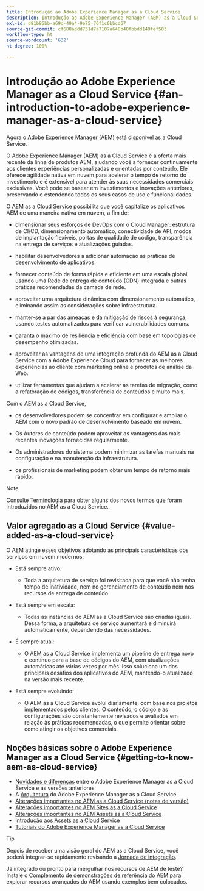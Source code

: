 ```yaml
---
title: Introdução ao Adobe Experience Manager as a Cloud Service
description: Introdução ao Adobe Experience Manager (AEM) as a Cloud Service.
exl-id: d81b85bb-a69d-49a4-9e75-76f1c6bbcd67
source-git-commit: cf688addd731d7a7107a648b40fbbdd149fef503
workflow-type: ht
source-wordcount: '632'
ht-degree: 100%

---
```


# Introdução ao Adobe Experience Manager as a Cloud Service {#an-introduction-to-adobe-experience-manager-as-a-cloud-service}

Agora o [Adobe Experience Manager](https://www.adobe.com/br/marketing/experience-manager.html) (AEM) está disponível as a Cloud Service.

O Adobe Experience Manager (AEM) as a Cloud Service é a oferta mais recente da linha de produtos AEM, ajudando você a fornecer continuamente aos clientes experiências personalizadas e orientadas por conteúdo. Ele oferece agilidade nativa em nuvem para acelerar o tempo de retorno do investimento e é extensível para atender às suas necessidades comerciais exclusivas. Você pode se basear em investimentos e inovações anteriores, preservando e estendendo todos os seus casos de uso e funcionalidades.

O AEM as a Cloud Service possibilita que você capitalize os aplicativos AEM de uma maneira nativa em nuvem, a fim de:

* dimensionar seus esforços de DevOps com o Cloud Manager: estrutura de CI/CD, dimensionamento automático, conectividade de API, modos de implantação flexíveis, portas de qualidade de código, transparência na entrega de serviços e atualizações guiadas.

* habilitar desenvolvedores a adicionar automação às práticas de desenvolvimento de aplicativos.

* fornecer conteúdo de forma rápida e eficiente em uma escala global, usando uma Rede de entrega de conteúdo (CDN) integrada e outras práticas recomendadas da camada de rede.

* aproveitar uma arquitetura dinâmica com dimensionamento automático, eliminando assim as considerações sobre infraestrutura.

* manter-se a par das ameaças e da mitigação de riscos à segurança, usando testes automatizados para verificar vulnerabilidades comuns.

* garanta o máximo de resiliência e eficiência com base em topologias de desempenho otimizadas.

* aproveitar as vantagens de uma integração profunda do AEM as a Cloud Service com a Adobe Experience Cloud para fornecer as melhores experiências ao cliente com marketing online e produtos de análise da Web.

* utilizar ferramentas que ajudam a acelerar as tarefas de migração, como a refatoração de códigos, transferência de conteúdos e muito mais.

Com o AEM as a Cloud Service,

* os desenvolvedores podem se concentrar em configurar e ampliar o AEM com o novo padrão de desenvolvimento baseado em nuvem.

* Os Autores de conteúdo podem aproveitar as vantagens das mais recentes inovações fornecidas regularmente.

* Os administradores do sistema podem minimizar as tarefas manuais na configuração e na manutenção da infraestrutura.

* os profissionais de marketing podem obter um tempo de retorno mais rápido.

>[!NOTE]
>Consulte [Terminologia](terminology.md) para obter alguns dos novos termos que foram introduzidos no AEM as a Cloud Service.

## Valor agregado as a Cloud Service {#value-added-as-a-cloud-service}

O AEM atinge esses objetivos adotando as principais características dos serviços em nuvem modernos:

* Está sempre ativo:

   * Toda a arquitetura de serviço foi revisitada para que você não tenha tempo de inatividade, nem no gerenciamento de conteúdo nem nos recursos de entrega de conteúdo.

* Está sempre em escala:

   * Todas as instâncias do AEM as a Cloud Service são criadas iguais. Dessa forma, a arquitetura de serviço aumentará e diminuirá automaticamente, dependendo das necessidades.

* É sempre atual:

   * O AEM as a Cloud Service implementa um pipeline de entrega novo e contínuo para a base de códigos do AEM, com atualizações automáticas até várias vezes por mês. Isso soluciona um dos principais desafios dos aplicativos do AEM, mantendo-o atualizado na versão mais recente.

* Está sempre evoluindo:

   * O AEM as a Cloud Service evolui diariamente, com base nos projetos implementados pelos clientes. O conteúdo, o código e as configurações são constantemente revisados e avaliados em relação às práticas recomendadas, o que permite orientar sobre como atingir os objetivos comerciais.

## Noções básicas sobre o Adobe Experience Manager as a Cloud Service {#getting-to-know-aem-as-cloud-service}

* [Novidades e diferenças](/help/overview/what-is-new-and-different.md) entre o Adobe Experience Manager as a Cloud Service e as versões anteriores
* A [Arquitetura](/help/overview/architecture.md) do Adobe Experience Manager as a Cloud Service
* [Alterações importantes no AEM as a Cloud Service (notas de versão)](/help/release-notes/aem-cloud-changes.md)
* [Alterações importantes no AEM Sites as a Cloud Service](/help/sites-cloud/sites-cloud-changes.md)
* [Alterações importantes no AEM Assets as a Cloud Service](/help/assets/assets-cloud-changes.md)
* [Introdução aos Assets as a Cloud Service](/help/assets/overview.md)
* [Tutoriais do Adobe Experience Manager as a Cloud Service](https://experienceleague.adobe.com/docs/experience-manager-learn/cloud-service/overview.html?lang=pt-BR)

>[!TIP]
>
>Depois de receber uma visão geral do AEM as a Cloud Service, você poderá integrar-se rapidamente revisando a [Jornada de integração](/help/journey-onboarding/home.md).
>
>Já integrado ou pronto para mergulhar nos recursos de AEM de teste? Instale o [Complemento de demonstrações de referência do AEM](/help/journey-sites/demos-add-on/overview.md) para explorar recursos avançados do AEM usando exemplos bem colocados.